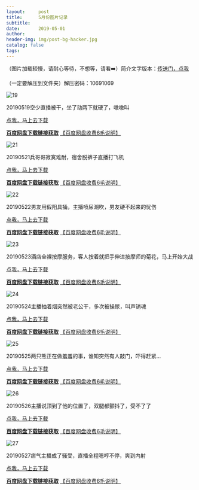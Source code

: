 ```yaml
---
layout:     post
title:      5月份图片记录
subtitle:   
date:       2019-05-01
author:     
header-img: img/post-bg-hacker.jpg
catalog: false
tags: 
---
```

（图片加载较慢，请耐心等待，不想等，请看➡️）简介文字版本：[传送门，点我](https://zhibobb.github.io/2019/05/01/5%E6%9C%88%E4%BB%BD%E7%9B%B4%E6%92%AD%E8%A7%86%E9%A2%91%E8%AE%B0%E5%BD%95/)

（一定要解压到文件夹）解压密码：10691069

![19](https://github.com/zhibobb/zhibobb.github.io/blob/master/pwa/20190501.png?raw=true)
  
  20190519空少直播被干，坐了动两下就硬了，嗷嗷叫

  [点我，马上去下载](http://nullrefer.com/?http://u20283859.ctfile.net/fs/20283859-375191963)
  
  [**百度网盘下载链接获取**](http://nullrefer.com/?http://t.cn/AiKacoIw)  [【百度网盘收费6毛说明】](https://zhibobb.github.io/2019/04/11/%E7%99%BE%E5%BA%A6%E7%BD%91%E7%9B%98%E8%AF%B4%E6%98%8E/)

![21](https://github.com/zhibobb/zhibobb.github.io/blob/master/pwa/20190521.jpg?raw=true)
  
  20190521兵哥哥寂寞难耐，宿舍脱裤子直播打飞机

  [点我，马上去下载](http://nullrefer.com/?http://u20283859.ctfile.net/fs/20283859-375393755)
  
  [**百度网盘下载链接获取**](http://nullrefer.com/?http://t.cn/AiKamJvv)  [【百度网盘收费6毛说明】](https://zhibobb.github.io/2019/04/11/%E7%99%BE%E5%BA%A6%E7%BD%91%E7%9B%98%E8%AF%B4%E6%98%8E/)

![22](https://github.com/zhibobb/zhibobb.github.io/blob/master/pwa/20190522.jpg?raw=true)
  
  20190522男友用假阳具捅，主播喷尿潮吹，男友硬不起来的忧伤

  [点我，马上去下载](http://nullrefer.com/?http://u20283859.ctfile.net/fs/20283859-375421949)
  
  [**百度网盘下载链接获取**](http://nullrefer.com/?http://t.cn/AiKauNDI)  [【百度网盘收费6毛说明】](https://zhibobb.github.io/2019/04/11/%E7%99%BE%E5%BA%A6%E7%BD%91%E7%9B%98%E8%AF%B4%E6%98%8E/)

![23](https://github.com/zhibobb/zhibobb.github.io/blob/master/pwa/20190523.jpg?raw=true)
  
  20190523酒店全裸按摩服务，客人按着就把手伸进按摩师的菊花，马上开始大战

  [点我，马上去下载](http://nullrefer.com/?http://u20283859.ctfile.net/fs/20283859-375491744)
  
  [**百度网盘下载链接获取**](http://nullrefer.com/?http://t.cn/AiKa393I)  [【百度网盘收费6毛说明】](https://zhibobb.github.io/2019/04/11/%E7%99%BE%E5%BA%A6%E7%BD%91%E7%9B%98%E8%AF%B4%E6%98%8E/)

![24](https://github.com/zhibobb/zhibobb.github.io/blob/master/pwa/20190524.jpg?raw=true)
  
  20190524主播抽着烟突然被老公干，多次被操尿，叫声销魂

  [点我，马上去下载](http://nullrefer.com/?http://u20283859.ctfile.net/fs/20283859-375657451)
  
  [**百度网盘下载链接获取**](http://nullrefer.com/?http://t.cn/AiKa1yXs)  [【百度网盘收费6毛说明】](https://zhibobb.github.io/2019/04/11/%E7%99%BE%E5%BA%A6%E7%BD%91%E7%9B%98%E8%AF%B4%E6%98%8E/)

![25](https://github.com/zhibobb/zhibobb.github.io/blob/master/pwa/20190525.jpg?raw=true)
  
  20190525两只熊正在做羞羞的事，谁知突然有人敲门，吓得赶紧...

  [点我，马上去下载](http://nullrefer.com/?http://u20283859.ctfile.net/fs/20283859-375748774)
  
  [**百度网盘下载链接获取**](http://nullrefer.com/?http://t.cn/AiKa13Z9)  [【百度网盘收费6毛说明】](https://zhibobb.github.io/2019/04/11/%E7%99%BE%E5%BA%A6%E7%BD%91%E7%9B%98%E8%AF%B4%E6%98%8E/)
  
![26](https://github.com/zhibobb/zhibobb.github.io/blob/master/pwa/20190526.jpg?raw=true)
  
  20190526主播说顶到了他的位置了，双腿都颤抖了，受不了了
  
  [点我，马上去下载](http://nullrefer.com/?http://u20283859.ctfile.net/fs/20283859-375880828)

  [**百度网盘下载链接获取**](http://nullrefer.com/?http://t.cn/AiKar2VJ)  [【百度网盘收费6毛说明】](https://zhibobb.github.io/2019/04/11/%E7%99%BE%E5%BA%A6%E7%BD%91%E7%9B%98%E8%AF%B4%E6%98%8E/)
  
![27](https://github.com/zhibobb/zhibobb.github.io/blob/master/pwa/-20190527.jpg?raw=true)
  
  20190527痞气主播成了骚受，直播全程嗯哼不停，爽到内射

  [点我，马上去下载](http://nullrefer.com/?http://u20283859.ctfile.net/fs/20283859-375937738)

  [**百度网盘下载链接获取**](http://nullrefer.com/?http://t.cn/AiKarDkQ)  [【百度网盘收费6毛说明】](https://zhibobb.github.io/2019/04/11/%E7%99%BE%E5%BA%A6%E7%BD%91%E7%9B%98%E8%AF%B4%E6%98%8E/)
